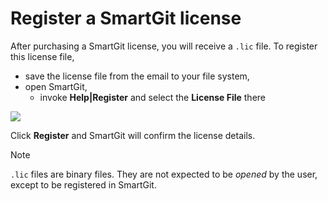# Register a SmartGit license

After purchasing a SmartGit license, you will receive a `.lic` file.
To register this license file,
- save the license file from the email to your file system,
- open SmartGit,
	- invoke **Help\|Register** and select the **License File** there

![](attachments/6979694/6979695.png)

Click **Register** and SmartGit will confirm the license details.


> [!NOTE]
> `.lic` files are binary files.
> They are not expected to be *opened* by the user, except to be registered in SmartGit.




